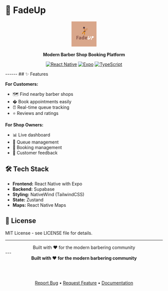 # 🔺 FadeUp

<div align="center">
  <img src="./assets/images/icon.png" alt="FadeUp Logo" width="80" height="80">
  
  **Modern Barber Shop Booking Platform**
  
  [![React Native](https://img.shields.io/badge/React%20Native-0.80.1-61DAFB?style=flat&logo=react)](https://reactnative.dev)
  [![Expo](https://img.shields.io/badge/Expo%20SDK-51-000020?style=flat&logo=expo)](https://expo.dev)
  [![TypeScript](https://img.shields.io/badge/TypeScript-5.3.3-3178C6?style=flat&logo=typescript&logoColor=white)](https://typescriptlang.org)
</div>
------
## ✨ Features

**For Customers:**
- 🗺️ Find nearby barber shops
- � Book appointments easily
- ⏰ Real-time queue tracking
- ⭐ Reviews and ratings

**For Shop Owners:**
- 📊 Live dashboard
- 👥 Queue management
- 📝 Booking management
- 💬 Customer feedback

## 🛠️ Tech Stack

- **Frontend:** React Native with Expo
- **Backend:** Supabase
- **Styling:** NativeWind (TailwindCSS)
- **State:** Zustand
- **Maps:** React Native Maps

## 📄 License

MIT License - see LICENSE file for details.

---

<div align="center">
  Built with ❤️ for the modern barbering community
</div>
---

<div align="center">
  <strong>Built with ❤️ for the modern barbering community</strong>
  
  <br><br>
  
  [Report Bug](https://github.com/abhinav28birajdar/FadeUp/issues) • 
  [Request Feature](https://github.com/abhinav28birajdar/FadeUp/issues) • 
  [Documentation](https://github.com/abhinav28birajdar/FadeUp/wiki)
</div>
